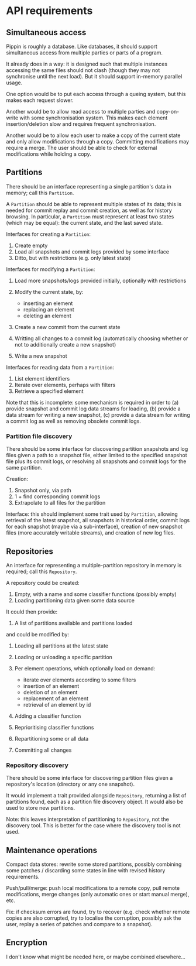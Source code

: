<!-- This Source Code Form is subject to the terms of the Mozilla Public
   - License, v. 2.0. If a copy of the MPL was not distributed with this
   - file, You can obtain one at http://mozilla.org/MPL/2.0/. -->

API requirements
===========

Simultaneous access
---------------------------

Pippin is roughly a database. Like databases, it should support simultaneous
access from multiple parties or parts of a program.

It already does in a way: it is designed such that multiple instances accessing
the same files should not clash (though they may not synchronise until the next
load). But it should support in-memory parallel usage.

One option would be to put each access through a queing system, but this makes
each request slower.

Another would be to allow read access to multiple parties and copy-on-write
with some synchronisation system. This makes each element insertion/deletion
slow and requires frequent synchronisation.

Another would be to allow each user to make a copy of the current state and
only allow modifications through a copy. Committing modifications may require
a merge. The user should be able to check for external modifications while
holding a copy.


Partitions
-----------

There should be an interface representing a single partition's data in memory;
call this `Partition`.

A `Partition` should be able to represent multiple states of its data; this is
needed for commit replay and commit creation, as well as for history browsing.
In particular, a `Partition` must represent at least two states (which may be
equal): the current state, and the last saved state.

Interfaces for creating a `Partition`:

1.  Create empty
2.  Load all snapshots and commit logs provided by some interface
3.  Ditto, but with restrictions (e.g. only latest state)

Interfaces for modifying a `Partition`:

1.  Load more snapshots/logs provided initially, optionally with restrictions
2.  Modify the current state, by:
    
    *   inserting an element
    *   replacing an element
    *   deleting an element
3.  Create a new commit from the current state
4.  Writting all changes to a commit log (automatically choosing whether or not
    to additionally create a new snapshot)
5.  Write a new snapshot

Interfaces for reading data from a `Partition`:

1.  List element identifiers
2.  Iterate over elements, perhaps with filters
3.  Retrieve a specified element

Note that this is incomplete: some mechanism is required in order to (a)
provide snapshot and commit log data streams for loading, (b) provide a data
stream for writing a new snapshot, (c) provide a data stream for writing a
commit log as well as removing obsolete commit logs.


### Partition file discovery

There should be some interface for discovering partition snapshots and log
files given a path to a snapshot file, either limited to the specified snapshot
file plus its commit logs, or resolving all snapshots and commit logs for the
same partition.

Creation:

1.  Snapshot only, via path
2.  1 + find corresponding commit logs
3.  Extrapolate to all files for the partition

Interface: this should implement some trait used by `Partition`, allowing
retrieval of the latest snapshot, all snapshots in historical order, commit
logs for each snapshot (maybe via a sub-interface), creation of new snapshot
files (more accurately writable streams), and creation of new log files.


Repositories
--------------

An interface for representing a multiple-partition repository in memory is
required; call this `Repository`.

A repository could be created:

1.  Empty, with a name and some classifier functions (possibly empty)
2.  Loading partitioning data given some data source

It could then provide:

1.  A list of partitions available and partitions loaded

and could be modified by:

1.  Loading all partitions at the latest state
2.  Loading or unloading a specific partition
3.  Per element operations, which optionally load on demand:
    
    *   iterate over elements according to some filters
    *   insertion of an element
    *   deletion of an element
    *   replacement of an element
    *   retrieval of an element by id
4.  Adding a classifier function
5.  Reprioritising classifier functions
6.  Repartitioning some or all data
7.  Committing all changes

### Repository discovery

There should be some interface for discovering partition files given a
repository's location (directory or any one snapshot).

It would implement a trait provided alongside `Repository`, returning a list of
partitions found, each as a partition file discovery object. It would also be
used to store new partitions.

Note: this leaves interpretation of partitioning to `Repository`, not the
discovery tool. This is better for the case where the discovery tool is not
used.


Maintenance operations
-------------------------------

Compact data stores: rewrite some stored partitions, possibly combining some
patches / discarding some states in line with revised history requirements.

Push/pull/merge: push local modifications to a remote copy, pull remote
modifications, merge changes (only automatic ones or start manual merge), etc.

Fix: if checksum errors are found, try to recover (e.g. check whether remote
copies are also corrupted, try to localise the corruption, possibly ask the
user, replay a series of patches and compare to a snapshot).


Encryption
--------------

I don't know what might be needed here, or maybe combined elsewhere...
